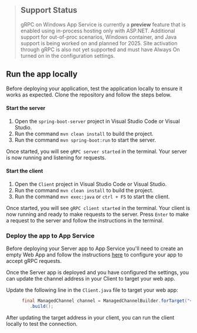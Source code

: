 > ## Support Status
> gRPC on Windows App Service is currently a **preview** feature that is enabled using in-process hosting only with ASP.NET.  Additional support for out-of-proc scenarios, Windows container, and Java support is being worked on and planned for 2025.  Site activation through gRPC is also not yet supported and must have Always On turned on in the configuration settings.  


## Run the app locally

Before deploying your application, test the application locally to ensure it works as expected. Clone the repository and follow the steps below.

#### Start the server
1. Open the `spring-boot-server` project in Visual Studio Code or Visual Studio.
1. Run the command `mvn clean install` to build the project.
1. Run the command `mvn spring-boot:run` to start the server.

Once started, you will see `gRPC server started` in the terminal. Your server is now running and listening for requests.

#### Start the client
1. Open the `Client` project in Visual Studio Code or Visual Studio.
1. Run the command `mvn clean install` to build the project.
1. Run the command `mvn exec:java` or `ctrl + F5` to start the client.

Once started, you will see `gRPC client started` in the terminal. Your client is now running and ready to make requests to the server. Press `Enter` to make a request to the server and follow the instructions in the terminal.


### Deploy the app to App Service
Before deploying your Server app to App Service you'll need to create an empty Web App and follow the instructions [here](https://learn.microsoft.com/en-us/azure/app-service/configure-grpc) to configure your app to accept gRPC requests.

Once the Server app is deployed and you have configured the settings, you can update the channel address in your Client to target your web app. 

Update the following line in the `Client.java` file to target your web app:

```java
      final ManagedChannel channel = ManagedChannelBuilder.forTarget("<your-app-name>.azurewebsites.net")
         .build();
```

After updating the target address in your client, you can run the client locally to test the connection.

